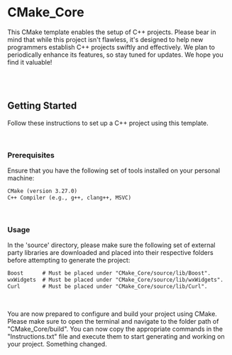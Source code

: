 # CMake_Core

This CMake template enables the setup of C++ projects. Please bear in mind that while this project isn't flawless, it's designed to help new programmers establish C++ projects swiftly and effectively. We plan to periodically enhance its features, so stay tuned for updates. We hope you find it valuable!

<br>
<br>

## Getting Started

Follow these instructions to set up a C++ project using this template.

<br>

### Prerequisites

Ensure that you have the following set of tools installed on your personal machine:

```diff
CMake (version 3.27.0)
C++ Compiler (e.g., g++, clang++, MSVC)
```

<br>

### Usage

In the 'source' directory, please make sure the following set of external party libraries are downloaded and placed into their respective folders before attempting to generate the project:
```diff
Boost      # Must be placed under "CMake_Core/source/lib/Boost".
wxWidgets  # Must be placed under "CMake_Core/source/lib/wxWidgets".
Curl       # Must be placed under "CMake_Core/source/lib/Curl".
```

<br>

You are now prepared to configure and build your project using CMake. Please make sure to open the terminal and navigate to the folder path of "CMake_Core/build". You can now copy the appropriate commands in the "Instructions.txt" file and execute them to start generating and working on your project. Something changed.
